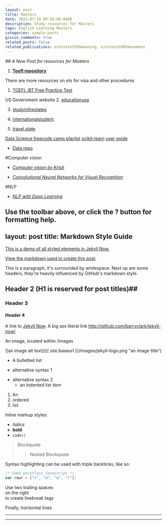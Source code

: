 ```yaml
---
layout: post
title: Masters
date: 2023-07-19 09:56:00-0400
description: Study resources for Masters
tags: English Learning Masters
categories: sample-posts
giscus_comments: true
related_posts: false
related_publications: einstein1950meaning, einstein1905movement
---
```

*## A New Post for resources for Masters*
1. [**Toefl repository**](https://rutvikjoshi63.github.io/blog/2023/Toefl-repository/)

There are more resources on ets for visa and other procedures
1. [TOEFL iBT Free Practice Test](https://www.ets.org/toefl/ibt-enhancements/prep.html)

US Government website
2. [educationusa](https://educationusa.state.gov/)

3. [studyinthestates](https://studyinthestates.dhs.gov/)

4. [internationalstudent](https://www.internationalstudent.com/).

5. [travel.state](https://travel.state.gov/content/travel.html)
 
 [Data Science freecode camp playlist](https://www.youtube.com/watch?v=ua-CiDNNj30&list=PLWKjhJtqVAblQe2CCWqV4Zy3LY01Z8aF1)
 [scikit-learn](https://scikit-learn.org/stable/getting_started.html)
[user guide](https://scikit-learn.org/stable/user_guide.html)
* [Data repo](https://archive.ics.uci.edu/)

#Computer vision
* [*Computer vision by Krish*](https://www.youtube.com/watch?v=sXqWrtUseK8&ab_channel=KrishNaik)

* [*Convolutional Neural Networks for Visual Recognition*](https://www.youtube.com/watch?v=vT1JzLTH4G4&t=33s&ab_channel=StanfordUniversitySchoolofEngineering)

#NLP
* [*NLP with Deep Learning*](https://www.youtube.com/watch?v=rmVRLeJRkl4&t=2s&ab_channel=StanfordOnline)


 Use the toolbar above, or click the **?** button for formatting help.
---
layout: post
title: Markdown Style Guide
---

[This is a demo of all styled elements in Jekyll Now.](http://www.jekyllnow.com/Markdown-Style-Guide/)

[View the markdown used to create this post](https://raw.githubusercontent.com/barryclark/www.jekyllnow.com/gh-pages/_posts/2014-6-19-Markdown-Style-Guide.md).

This is a paragraph, it's surrounded by whitespace. Next up are some headers, they're heavily influenced by GitHub's markdown style.

## Header 2 (H1 is reserved for post titles)##

### Header 3

#### Header 4

A link to [Jekyll Now](http://github.com/barryclark/jekyll-now/). A big ass literal link <http://github.com/barryclark/jekyll-now/>

An image, located within /images

![an image alt text]({{ site.baseurl }}/images/jekyll-logo.png "an image title")

* A bulletted list
- alternative syntax 1
+ alternative syntax 2
  - an indented list item

1. An
2. ordered
3. list

Inline markup styles:

- _italics_
- **bold**
- `code()`

> Blockquote
>> Nested Blockquote

Syntax highlighting can be used with triple backticks, like so:

```javascript
/* Some pointless Javascript */
var rawr = ["r", "a", "w", "r"];
```

Use two trailing spaces  
on the right  
to create linebreak tags  

Finally, horizontal lines

----
****